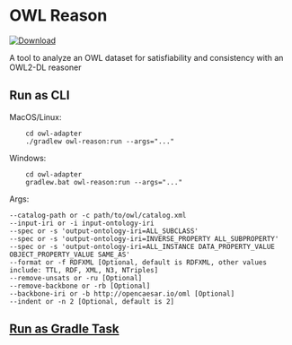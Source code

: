 # OWL Reason

[ ![Download](https://api.bintray.com/packages/opencaesar/owl-tools/owl-reason/images/download.svg) ](https://bintray.com/opencaesar/owl-tools/owl-reason/_latestVersion)

A tool to analyze an OWL dataset for satisfiability and consistency with an OWL2-DL reasoner

## Run as CLI

MacOS/Linux:
```
    cd owl-adapter
    ./gradlew owl-reason:run --args="..."
```
Windows:
```
    cd owl-adapter
    gradlew.bat owl-reason:run --args="..."
```
Args:
```
--catalog-path or -c path/to/owl/catalog.xml
--input-iri or -i input-ontology-iri
--spec or -s 'output-ontology-iri=ALL_SUBCLASS'
--spec or -s 'output-ontology-iri=INVERSE_PROPERTY ALL_SUBPROPERTY'
--spec or -s 'output-ontology-iri=ALL_INSTANCE DATA_PROPERTY_VALUE OBJECT_PROPERTY_VALUE SAME_AS'
--format or -f RDFXML [Optional, default is RDFXML, other values include: TTL, RDF, XML, N3, NTriples]
--remove-unsats or -ru [Optional]
--remove-backbone or -rb [Optional]
--backbone-iri or -b http://opencaesar.io/oml [Optional]
--indent or -n 2 [Optional, default is 2]
```

## [Run as Gradle Task](../owl-reason-gradle/README.md)
